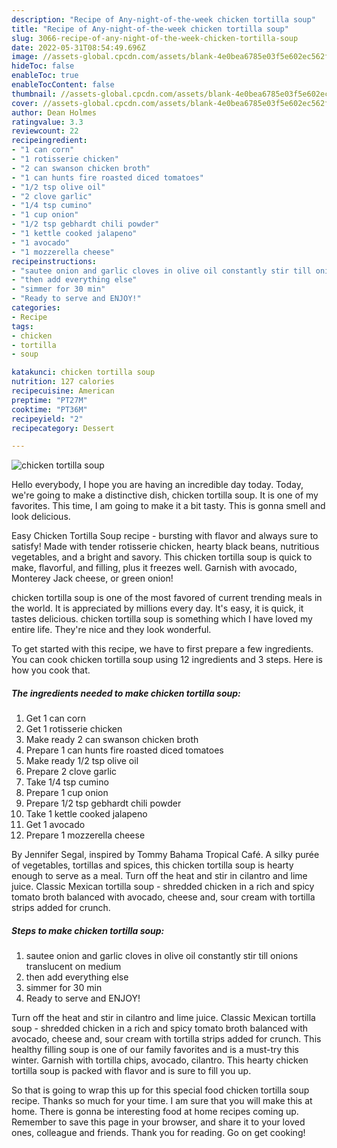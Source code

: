 ```yaml
---
description: "Recipe of Any-night-of-the-week chicken tortilla soup"
title: "Recipe of Any-night-of-the-week chicken tortilla soup"
slug: 3066-recipe-of-any-night-of-the-week-chicken-tortilla-soup
date: 2022-05-31T08:54:49.696Z
image: //assets-global.cpcdn.com/assets/blank-4e0bea6785e03f5e602ec562f230caae08da540cada707380b4fe1bbebba43da.png
hideToc: false
enableToc: true
enableTocContent: false
thumbnail: //assets-global.cpcdn.com/assets/blank-4e0bea6785e03f5e602ec562f230caae08da540cada707380b4fe1bbebba43da.png
cover: //assets-global.cpcdn.com/assets/blank-4e0bea6785e03f5e602ec562f230caae08da540cada707380b4fe1bbebba43da.png
author: Dean Holmes
ratingvalue: 3.3
reviewcount: 22
recipeingredient:
- "1 can corn"
- "1 rotisserie chicken"
- "2 can swanson chicken broth"
- "1 can hunts fire roasted diced tomatoes"
- "1/2 tsp olive oil"
- "2 clove garlic"
- "1/4 tsp cumino"
- "1 cup onion"
- "1/2 tsp gebhardt chili powder"
- "1 kettle cooked jalapeno"
- "1 avocado"
- "1 mozzerella cheese"
recipeinstructions:
- "sautee onion and garlic cloves in olive oil constantly stir till onions translucent on medium"
- "then add everything else"
- "simmer for 30 min"
- "Ready to serve and ENJOY!"
categories:
- Recipe
tags:
- chicken
- tortilla
- soup

katakunci: chicken tortilla soup 
nutrition: 127 calories
recipecuisine: American
preptime: "PT27M"
cooktime: "PT36M"
recipeyield: "2"
recipecategory: Dessert

---
```



![chicken tortilla soup](//assets-global.cpcdn.com/assets/blank-4e0bea6785e03f5e602ec562f230caae08da540cada707380b4fe1bbebba43da.png)

Hello everybody, I hope you are having an incredible day today. Today, we're going to make a distinctive dish, chicken tortilla soup. It is one of my favorites. This time, I am going to make it a bit tasty. This is gonna smell and look delicious.

Easy Chicken Tortilla Soup recipe - bursting with flavor and always sure to satisfy! Made with tender rotisserie chicken, hearty black beans, nutritious vegetables, and a bright and savory. This chicken tortilla soup is quick to make, flavorful, and filling, plus it freezes well. Garnish with avocado, Monterey Jack cheese, or green onion!

chicken tortilla soup is one of the most favored of current trending meals in the world. It is appreciated by millions every day. It's easy, it is quick, it tastes delicious. chicken tortilla soup is something which I have loved my entire life. They're nice and they look wonderful.


To get started with this recipe, we have to first prepare a few ingredients. You can cook chicken tortilla soup using 12 ingredients and 3 steps. Here is how you cook that.

<!--inarticleads1-->

##### The ingredients needed to make chicken tortilla soup:

1. Get 1 can corn
1. Get 1 rotisserie chicken
1. Make ready 2 can swanson chicken broth
1. Prepare 1 can hunts fire roasted diced tomatoes
1. Make ready 1/2 tsp olive oil
1. Prepare 2 clove garlic
1. Take 1/4 tsp cumino
1. Prepare 1 cup onion
1. Prepare 1/2 tsp gebhardt chili powder
1. Take 1 kettle cooked jalapeno
1. Get 1 avocado
1. Prepare 1 mozzerella cheese


By Jennifer Segal, inspired by Tommy Bahama Tropical Café. A silky purée of vegetables, tortillas and spices, this chicken tortilla soup is hearty enough to serve as a meal. Turn off the heat and stir in cilantro and lime juice. Classic Mexican tortilla soup - shredded chicken in a rich and spicy tomato broth balanced with avocado, cheese and, sour cream with tortilla strips added for crunch. 

<!--inarticleads2-->

##### Steps to make chicken tortilla soup:

1. sautee onion and garlic cloves in olive oil constantly stir till onions translucent on medium
1. then add everything else
1. simmer for 30 min
1. Ready to serve and ENJOY!

Turn off the heat and stir in cilantro and lime juice. Classic Mexican tortilla soup - shredded chicken in a rich and spicy tomato broth balanced with avocado, cheese and, sour cream with tortilla strips added for crunch. This healthy filling soup is one of our family favorites and is a must-try this winter. Garnish with tortilla chips, avocado, cilantro. This hearty chicken tortilla soup is packed with flavor and is sure to fill you up. 

So that is going to wrap this up for this special food chicken tortilla soup recipe. Thanks so much for your time. I am sure that you will make this at home. There is gonna be interesting food at home recipes coming up. Remember to save this page in your browser, and share it to your loved ones, colleague and friends. Thank you for reading. Go on get cooking!

